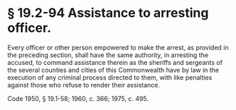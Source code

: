 # § 19.2-94 Assistance to arresting officer.

<p>Every officer or other person empowered to make the arrest, as provided in the preceding section, shall have the same authority, in arresting the accused, to command assistance therein as the sheriffs and sergeants of the several counties and cities of this Commonwealth have by law in the execution of any criminal process directed to them, with like penalties against those who refuse to render their assistance.</p><p>Code 1950, § 19.1-58; 1960, c. 366; 1975, c. 495.</p>